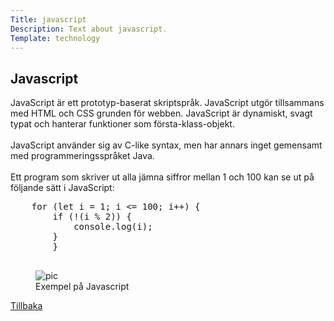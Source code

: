 ```yaml
---
Title: javascript
Description: Text about javascript.
Template: technology
---
```


<div class="flex-two">
    <h2>Javascript</h2>
    <p>
    JavaScript är ett prototyp-baserat skriptspråk. JavaScript utgör tillsammans med HTML och CSS grunden för webben. JavaScript är dynamiskt, svagt typat och hanterar funktioner som första-klass-objekt.<br><br>
    JavaScript använder sig av C-like syntax, men har annars inget gemensamt med programmeringsspråket Java.<br><br>
    Ett program som skriver ut alla jämna siffror mellan 1 och 100 kan se ut på följande sätt i JavaScript:<br>
    </p>
    <pre>
    for (let i = 1; i <= 100; i++) {
        if (!(i % 2)) {
            console.log(i);
        }
        }
    </pre>
    <figure>
        <img src="%assets_url%/img/javascript.png" alt="pic">
        <figcaption>Exempel på Javascript</figcaption>
    </figure>
    <a href="%base_url%?/technology">Tillbaka</a></td>
</div>
